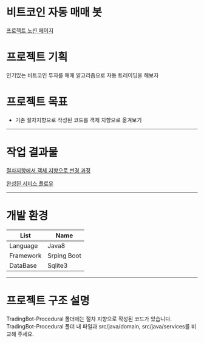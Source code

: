 # 비트코인 자동 매매 봇

[프로젝트 노션 페이지](https://www.notion.so/lcy960729/42fa695c26d44cc8ad9d062ef8871754)

# 프로젝트 기획

인기있는 비트코인 투자를 매매 알고리즘으로 자동 트레이딩을 해보자

# 프로젝트 목표

- 기존 절차지향으로 작성된 코드를 객체 지향으로 옮겨보기

---

# 작업 결과물

[절차지향에서 객체 지향으로 변경 과정](https://www.notion.so/68ca147143054580a37058d0a5e80dc7)

[완성된 서비스 플로우](https://www.notion.so/1baa33e9acca4e6b89962b83f82fe0a1)

---

# 개발 환경

List|Name
-----|-----
Language|Java8
Framework|Srping Boot
DataBase|Sqlite3

---

# 프로젝트 구조 설명
TradingBot-Procedural 폴더에는 절차 지향으로 작성된 코드가 있습니다.  
TradingBot-Procedural 폴더 내 파일과 src/java/domain, src/java/services를 비교해 주세요.